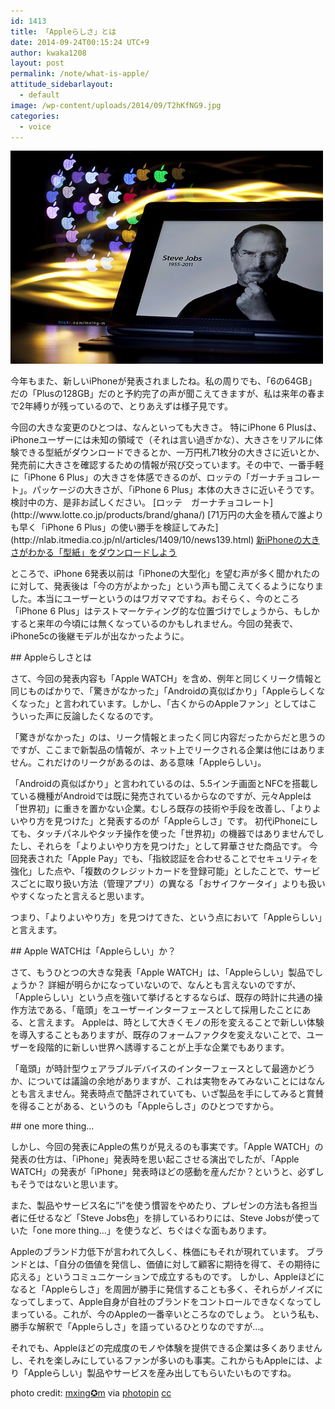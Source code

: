 ```yaml
---
id: 1413
title: 「Appleらしさ」とは
date: 2014-09-24T00:15:24 UTC+9
author: kwaka1208
layout: post
permalink: /note/what-is-apple/
attitude_sidebarlayout:
  - default
image: /wp-content/uploads/2014/09/T2hKfNG9.jpg
categories:
  - voice
---
```

![Apple](/assets/images/2014/09/T2hKfNG9.jpg)

今年もまた、新しいiPhoneが発表されましたね。私の周りでも、「6の64GB」だの「Plusの128GB」だのと予約完了の声が聞こえてきますが、私は来年の春まで2年縛りが残っているので、とりあえずは様子見です。

<p>
今回の大きな変更のひとつは、なんといっても大きさ。
特にiPhone 6 Plusは、iPhoneユーザーには未知の領域で（それは言い過ぎかな）、大きさをリアルに体験できる型紙がダウンロードできるとか、一万円札71枚分の大きさに近いとか、発売前に大きさを確認するための情報が飛び交っています。その中で、一番手軽に「iPhone 6 Plus」の大きさを体感できるのが、ロッテの「ガーナチョコレート」。パッケージの大きさが、「iPhone 6 Plus」本体の大きさに近いそうです。検討中の方、是非お試しください。
[ロッテ　ガーナチョコレート](http://www.lotte.co.jp/products/brand/ghana/)
[71万円の大金を積んで誰よりも早く「iPhone 6 Plus」の使い勝手を検証してみた](http://nlab.itmedia.co.jp/nl/articles/1409/10/news139.html)
<a href="http://wired.jp/2014/09/10/iphone-6-plus-handy-paper-template/
">新iPhoneの大きさがわかる「型紙」をダウンロードしよう</a>
</p>
<p>
ところで、iPhone 6発表以前は「iPhoneの大型化」を望む声が多く聞かれたのに対して、発表後は「今の方がよかった」という声も聞こえてくるようになりました。本当にユーザーというのはワガママですね。おそらく、今のところ「iPhone 6 Plus」はテストマーケティング的な位置づけでしょうから、もしかすると来年の今頃には無くなっているのかもしれません。今回の発表で、iPhone5cの後継モデルが出なかったように。
</p>
## Appleらしさとは
<p>
さて、今回の発表内容も「Apple WATCH」を含め、例年と同じくリーク情報と同じものばかりで、「驚きがなかった」「Androidの真似ばかり」「Appleらしくなくなった」と言われています。しかし、「古くからのAppleファン」としてはこういった声に反論したくなるのです。
</p>
<p>
「驚きがなかった」のは、リーク情報とまったく同じ内容だったからだと思うのですが、ここまで新製品の情報が、ネット上でリークされる企業は他にはありません。これだけのリークがあるのは、ある意味「Appleらしい」。
</p>
<p>
「Androidの真似ばかり」と言われているのは、5.5インチ画面とNFCを搭載している機種がAndroidでは既に発売されているからなのですが、元々Appleは「世界初」に重きを置かない企業。むしろ既存の技術や手段を改善し、「よりよいやり方を見つけた」と発表するのが「Appleらしさ」です。
初代iPhoneにしても、タッチパネルやタッチ操作を使った「世界初」の機器ではありませんでしたし、それらを「よりよいやり方を見つけた」として昇華させた商品です。
今回発表された「Apple Pay」でも、「指紋認証を合わせることでセキュリティを強化」した点や、「複数のクレジットカードを登録可能」としたことで、サービスごとに取り扱い方法（管理アプリ）の異なる「おサイフケータイ」よりも扱いやすくなったと言えると思います。
</p>
<p>
つまり、「よりよいやり方」を見つけてきた、という点において「Appleらしい」と言えます。
</p>
## Apple WATCHは「Appleらしい」か？
<p>
さて、もうひとつの大きな発表「Apple WATCH」は、「Appleらしい」製品でしょうか？
詳細が明らかになっていないので、なんとも言えないのですが、「Appleらしい」という点を強いて挙げるとするならば、既存の時計に共通の操作方法である、「竜頭」をユーザーインターフェースとして採用したことにある、と言えます。
Appleは、時として大きくモノの形を変えることで新しい体験を導入することもありますが、既存のフォームファクタを変えないことで、ユーザーを段階的に新しい世界へ誘導することが上手な企業でもあります。
</p>
<p>
「竜頭」が時計型ウェアラブルデバイスのインターフェースとして最適かどうか、については議論の余地がありますが、これは実物をみてみないことにはなんとも言えません。発表時点で酷評されていても、いざ製品を手にしてみると賞賛を得ることがある、というのも「Appleらしさ」のひとつですから。
</p>
## one more thing…
<p>
しかし、今回の発表にAppleの焦りが見えるのも事実です。「Apple WATCH」の発表の仕方は、「iPhone」発表時を思い起こさせる演出でしたが、「Apple WATCH」の発表が「iPhone」発表時ほどの感動を産んだか？というと、必ずしもそうではないと思います。
</p>
<p>
また、製品やサービス名に”i”を使う慣習をやめたり、プレゼンの方法も各担当者に任せるなど「Steve Jobs色」を排しているわりには、Steve Jobsが使っていた「one more thing…」を使うなど、ちぐはぐな面もあります。
</p>
<p>
Appleのブランド力低下が言われて久しく、株価にもそれが現れています。
ブランドとは、「自分の価値を発信し、価値に対して顧客に期待を得て、その期待に応える」というコミュニケーションで成立するものです。
しかし、Appleほどになると「Appleらしさ」を周囲が勝手に発信することも多く、それらがノイズになってしまって、Apple自身が自社のブランドをコントロールできなくなってしまっている。これが、今のAppleの一番辛いところなのでしょう。
という私も、勝手な解釈で「Appleらしさ」を語っているひとりなのですが…。
</p>
<p>
それでも、Appleほどの完成度のモノや体験を提供できる企業は多くありませんし、それを楽しみにしているファンが多いのも事実。これからもAppleには、より「Appleらしい」製品やサービスを産み出してもらいたいものですね。
</p>
<p>

photo credit: [mxing✪m](https://www.flickr.com/photos/mxing-m/6217843336/) via [photopin](http://photopin.com) [cc](http://creativecommons.org/licenses/by-nc-nd/2.0/)
</p>
